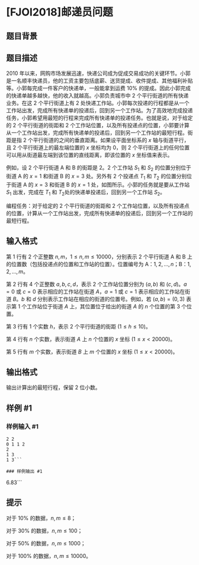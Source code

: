 # [FJOI2018]邮递员问题

## 题目背景



## 题目描述

$\text{2010}$ 年以来，网购市场发展迅速，快递公司成为促成交易成功的关键环节。小郭是一名顺丰快递员，他的工资主要包括底薪、送货提成、收件提成、其他福利补贴等。小郭每完成一件客户的快递单，一般能拿到运费 $10\%$ 的提成。因此小郭完成的快递单越多越快，他的收入就越高。小郭负责城市中 $2$ 个平行街道的所有快递业务。在这 $2$ 个平行街道上有 $2$ 处快递工作站。小郭每次投递的行程都是从一个工作站出发，完成所有快递单的投递后，回到另一个工作站。为了高效地完成投递任务，小郭希望用最短的行程来完成所有快递单的投递任务。也就是说，对于给定的 $2$ 个平行街道的街距和 $2$ 个工作站位置，以及所有投递点的位置，小郭要计算从一个工作站出发，完成所有快递单的投递后，回到另一个工作站的最短行程。街距是指 $2$ 个平行街道的之间的垂直距离。如果设平面坐标系的 $x$ 轴与街道平行，且 $2$ 个平行街道上的最左端位置的 $x$ 坐标均为 $0$，则 $2$ 个平行街道上的任何位置可以用从街道最左端到该位置的直线距离，即该位置的 $x$ 坐标值来表示。

例如，设 $2$ 个平行街道 A 和 B 的街距是 $2$。$2$ 个工作站 $S_1$ ​​和 $S_2$​​ 的位置分别位于街道 A 的 $x=1$ 和街道 B 的 $x=3$ 处。另外有 $2$ 个投递点 $T_1$ 和 $T_2$​ 的位置分别位于街道 A 的 $x=3$ 和街道 B 的 $x=1$ 处，如图所示。小郭的任务就是要从工作站 $S_1$​​ 出发，完成在 $T_1$​​ 和 $T_2$​​ 处的快递单投递后，回到另一个工作站 $S_2$。

编程任务：对于给定的 $2$ 个平行街道的街距和 $2$ 个工作站位置，以及所有投递点的位置，计算从一个工作站出发，完成所有快递单的投递后，回到另一个工作站的最短行程。

## 输入格式

第 $1$ 行有 $2$ 个正整数 $n,m$，$1 \le n,m \le 10000$，分别表示 $2$ 个平行街道 A 和 B 上的位置数（包括投递点的位置和工作站的位置）。位置编号为 A：$1,2,\ldots,n$；B：$1,2,\ldots,m$。

第 $2$ 行有 $4$ 个正整数 $a,b,c,d$，表示 $2$ 个工作站位置分别为 $(a,b)$ 和 $(c,d)$。$a=0$ 或 $c=0$ 表示相应的工作站在街道 $A$，$a=1$ 或 $c=1$ 表示相应的工作站在街道 $B$。$b$ 和 $d$ 分别表示工作站在相应的街道的位置号。例如，若 $(a,b)=(0,3)$ 表示第 $1$ 个工作站位于街道 $A$ 上，其位置位于给出的街道 $A$ 的 $n$ 个位置的第 $3$ 个位置。

第 $3$ 行有 $1$ 个实数 $h$，表示 $2$ 个平行街道的街距 $(1 \le h \le 10)$。

第 $4$ 行有 $n$ 个实数，表示街道 $A$ 上 $n$ 个位置的 $x$ 坐标 $(1 \le x < 20000)$。

第 $5$ 行有 $m$ 个实数，表示街道 $B$ 上 $m$ 个位置的 $x$ 坐标 $(1 \le x < 20000)$。


## 输出格式

输出计算出的最短行程，保留 $2$ 位小数。

## 样例 #1

### 样例输入 #1
```
2 2
0 1 1 2
2
1 3
1 3```

### 样例输出 #1

```
6.83```

## 提示

对于 $10\%$ 的数据，$n,m\le 8$；

对于 $30\%$ 的数据，$n,m\le 100$；

对于 $50\%$ 的数据，$n,m\le 1000$；

对于 $100\%$ 的数据，$n,m\le 10000$。
